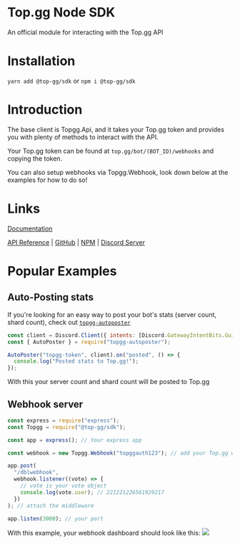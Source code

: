 # Top.gg Node SDK

An official module for interacting with the Top.<span>gg API

# Installation

`yarn add @top-gg/sdk` or `npm i @top-gg/sdk`

# Introduction

The base client is Topgg.Api, and it takes your Top.<span>gg token and provides you with plenty of methods to interact with the API.

Your Top.<span>gg token can be found at `top.gg/bot/(BOT_ID)/webhooks` and copying the token.

You can also setup webhooks via Topgg.Webhook, look down below at the examples for how to do so!

# Links

[Documentation](https://topgg.js.org)

[API Reference](https://docs.top.gg) | [GitHub](https://github.com/top-gg/node-sdk) | [NPM](https://npmjs.com/package/@top-gg/sdk) | [Discord Server](https://discord.gg/EYHTgJX)

# Popular Examples

## Auto-Posting stats

If you're looking for an easy way to post your bot's stats (server count, shard count), check out [`topgg-autoposter`](https://npmjs.com/package/topgg-autoposter)

```js
const client = Discord.Client({ intents: [Discord.GatewayIntentBits.Guilds] }); // Your discord.js client or any other
const { AutoPoster } = require("topgg-autoposter");

AutoPoster("topgg-token", client).on("posted", () => {
  console.log("Posted stats to Top.gg!");
});
```

With this your server count and shard count will be posted to Top.<span>gg

## Webhook server

```js
const express = require("express");
const Topgg = require("@top-gg/sdk");

const app = express(); // Your express app

const webhook = new Topgg.Webhook("topggauth123"); // add your Top.gg webhook authorization (not bot token)

app.post(
  "/dblwebhook",
  webhook.listener((vote) => {
    // vote is your vote object
    console.log(vote.user); // 221221226561929217
  })
); // attach the middleware

app.listen(3000); // your port
```

With this example, your webhook dashboard should look like this:
![](https://i.imgur.com/wFlp4Hg.png)
